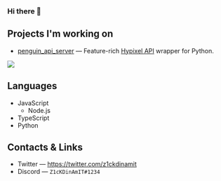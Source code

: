 ### Hi there 👋

## Projects I'm working on
- [penguin_api_server](https://github.com/z1ckdinamit/penguin_api_server) — Feature-rich [Hypixel API](https://api.hypixel.net) wrapper for Python.

![](https://github-readme-stats.vercel.app/api?username=z1ckdinamit&show_icons=true&theme=tokyonight)

## Languages
- JavaScript
  - Node.js
- TypeScript
- Python

## Contacts & Links
- Twitter — https://twitter.com/z1ckdinamit
- Discord — `Z1cKDinAmIT#1234`
